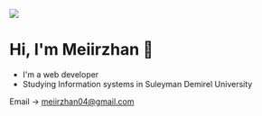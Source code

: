 ![](https://komarev.com/ghpvc/?username=DeFida)
# Hi, I'm Meiirzhan 👋

- I'm a web developer  
- Studying Information systems in Suleyman Demirel University 

Email → [meiirzhan04@gmail.com](mailto:meiirzhan04@gmail.com)
